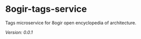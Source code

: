 # 8ogir-tags-service
Tags microservice for 8ogir open encyclopedia of architecture.

_Version: 0.0.1_
